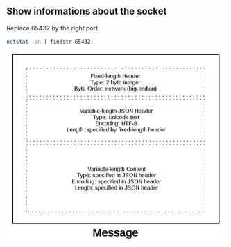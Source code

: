 

## Show informations about the socket
Replace 65432 by the right port
```sh
netstat -an | findstr 65432
```



![Alt text](sockets-app-message.webp)